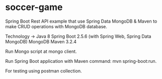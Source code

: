 # soccer-game

Spring Boot Rest API example that use Spring Data MongoDB & Maven to make CRUD operations with MongoDB database.

Technology ->
Java 8
Spring Boot 2.5.6 (with Spring Web, Spring Data MongoDB)
MongoDB
Maven 3.2.4

Run Mongo script at mongo client.

Run Spring Boot application with Maven command: mvn spring-boot:run.

For testing using postman collection. 
